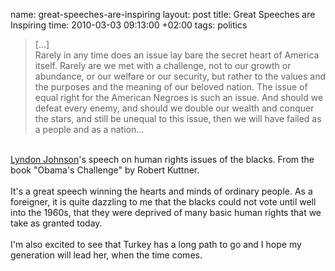 name: great-speeches-are-inspiring
layout: post
title: Great Speeches are Inspiring
time: 2010-03-03 09:13:00 +02:00
tags: politics

<blockquote>[...]<br />Rarely in any time does an issue lay bare the secret heart of America itself. Rarely are we met with a challenge, not to our growth or abundance, or our welfare or our security, but rather to the values and the purposes and the meaning of our beloved nation. The issue of equal right for the American Negroes is such an issue. And should we defeat every enemy, and should we double our wealth and conquer the stars, and still be unequal to this issue, then we will have failed as a people and as a nation...<br /></blockquote><br /><a href="http://en.wikipedia.org/wiki/Lyndon_B._Johnson">Lyndon Johnson</a>'s speech on human rights issues of the blacks. From the book "Obama's Challenge" by Robert Kuttner. <br /><br />It's a great speech winning the hearts and minds of ordinary people. As a foreigner, it is quite dazzling to me that the blacks could not vote until well into the 1960s, that they were deprived of many basic human rights that we take as granted today.<br /><br />I'm also excited to see that Turkey has a long path to go and I hope my generation will lead her, when the time comes.
